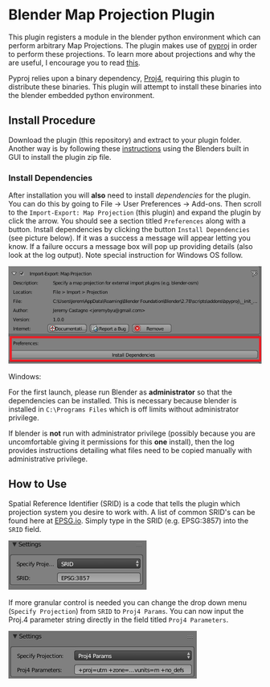 # Blender Map Projection Plugin

This plugin registers a module in the blender python environment which can perform arbitrary Map Projections. The plugin makes use of [pyproj](https://github.com/jswhit/pyproj) in order to perform these projections. To learn more about projections and why the are useful, I encourage you to read [this](http://desktop.arcgis.com/en/arcmap/10.3/guide-books/map-projections/what-are-map-projections.htm#GUID-57EBA564-3106-4CD0-94AB-FA43C1320523).


Pyproj relies upon a binary dependency, [Proj4](http://proj4.org/), requiring this plugin to distribute these binaries. This plugin will attempt to install these binaries into the blender embedded python environment.

## Install Procedure

Download the plugin (this repository) and extract to your plugin folder.  Another way is by following these [instructions](https://blendersensei.com/definitive-guide-to-installing-blender-addons/) using the Blenders built in GUI to install the plugin zip file.

### Install Dependencies

After installation you will **also** need to install *dependencies* for the plugin.  You can do this by going to File -> User Preferences -> Add-ons.  Then scroll to the `Import-Export: Map Projection` (this plugin) and expand the plugin by click the arrow. You should see a section titled `Preferences` along with a button. Install dependencies by clicking the button `Install Dependencies` (see picture below). If it was a success a message will appear letting you know. If a failure occurs a message box will pop up providing details (also look at the log output). Note special instruction for Windows OS follow.

![Settings](imgs/dependencies.png)

Windows:

For the first launch, please run Blender as **administrator** so that the dependencies can be installed. This is necessary because blender is installed in `C:\Programs Files` which is off limits without administrator privilege.

If blender is **not** run with administrator privilege (possibly because you are uncomfortable giving it permissions for this **one** install), then the log provides instructions detailing what files need to be copied manually with administrative privilege. 


## How to Use


Spatial Reference Identifier (SRID) is a code that tells the plugin which projection system you desire to work with. A list of common SRID's can be found here at [EPSG.io](http://epsg.io/). Simply type in the SRID (e.g. EPSG:3857) into the `SRID` field.

![Settings](imgs/settings.png)

 If more granular control is needed you can change the drop down menu (`Specify Projection`) from `SRID` to `Proj4 Params`. You can now input the Proj.4 parameter string directly in the field titled `Proj4 Parameters`.

![Settings](imgs/settings_proj4.png)








